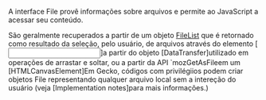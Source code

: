 A interface File provê informações sobre arquivos e permite ao JavaScript  a acessar seu conteúdo.

São geralmente recuperados a partir de um objeto [FileList](https://developer.mozilla.org/pt-BR/docs/Web/API/FileList) que é retornado como resultado da seleção, pelo usuário, de arquivos através do elemento [<input>]a partir do objeto [DataTransfer]utilizado em operações de arrastar e soltar, ou a partir da API `mozGetAsFileem um [HTMLCanvasElement]Em Gecko, códigos com privilégiios podem criar objetos File representando qualquer arquivo local sem a intereção do usuário (veja [Implementation notes]para mais informações.)